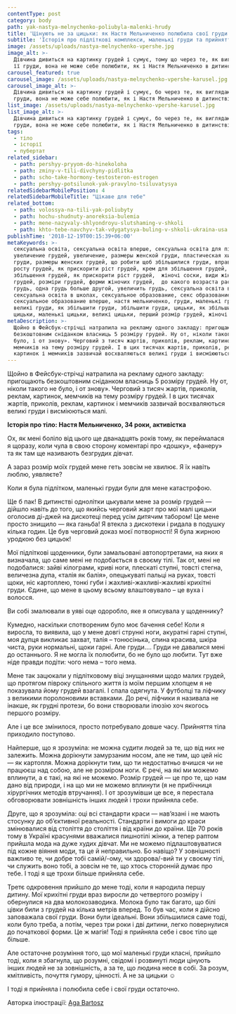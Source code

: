 ```yaml
---
contentType: post
category: body
path: yak-nastya-melnychenko-poliubyla-malenki-hrudy
title: 'Цінують не за цицьки: як Настя Мельниченко полюбила свої груди'
subtitle: 'Історія про підліткові комплекси, маленькі груди та прийняття'
image: /assets/uploads/nastya-melnychenko-vpershe.jpg
image_alt: >-
  Дівчина дивиться на картинку грудей і сумує, тому що через те, як виглядають
  її груди, вона не може себе полюбити, як і Настя Мельниченко в дитинстві
carousel_featured: true
carousel_image: /assets/uploads/nastya-melnychenko-vpershe-karusel.jpg
carousel_image_alt: >-
  Дівчина дивиться на картинку грудей і сумує, бо через те, як виглядають її
  груди, вона не може себе полюбити, як і Настя Мельниченко в дитинстві
list_image: /assets/uploads/nastya-melnychenko-vpershe-karusel.jpg
list_image_alt: >-
  Дівчина дивиться на картинку грудей і сумує, бо через те, як виглядають її
  груди, вона не може себе полюбити, як і Настя Мельниченко в дитинстві
tags:
  - тіло
  - історії
  - пубертат
related_sidebar:
  - path: pershyy-pryyom-do-hinekoloha
  - path: zminy-v-tili-divchyny-pidlitka
  - path: scho-take-hormony-testosteron-estrogen
  - path: pershyy-potsilunok-yak-pravylno-tsiluvatysya
relatedSidebarMobilePosition: 4
relatedSidebarMobileTitle: "Цікаве для тебе"
related_bottom:
  - path: volossya-na-tili-yak-poliubyty
  - path: hochu-shudnuty-anoreksia-bulemia
  - path: mene-nazyvaly-shlyondroyu-slutshaming-v-shkoli
  - path: khto-tebe-navchyv-tak-vdygatysya-buling-v-shkoli-ukraina-usa
publishTime: '2018-12-19T00:15:39+06:00'
metaKeywords: >-
  сексуальна освіта, сексуальна освіта вперше, сексуальна освіта для підлітків,
  увеличение грудей, увеличение, размеры женской груди, пластическая хирургия
  груди, размеры женских грудей, що робити щоб збільшилися груди, вправи для
  росту грудей, як прискорити ріст грудей, крем для збільшення грудей,
  збільшення грудей, як прискорити ріст грудей,  жіночі соски, види жіночих
  грудей, розміри грудей, форми жіночих грудей,  до какого возраста растет
  грудь, одна грудь больше другой, увеличить грудь, сексуальна освіта в україні,
  сексуальна освіта в школах, сексуальное образование, секс образование,
  сексуальное образование вперше, настя мельниченко, груди, маленькі груди,
  великі груди, як збільшити груди, збільшити груди, цицьки, як збільшити
  цицьки, маленькі цицьки, великі цицьки, перший розмір грудей, жіночі груди
metaDescription: >-
  Щойно в Фейсбук-стрічці натрапила на рекламу одного закладу: пригощають
  безкоштовним сніданком власниць 5 розміру грудей. Ну от, ніколи такого не
  було, і от знову». Черговий з тисяч жартів, приколів, реклам, картинок,
  мемчиків на тему розміру грудей. І в цих тисячах жартів, приколів, реклам,
  картинок і мемчиків зазвичай восхваляються великі груди і висміюються малі.
---
```

Щойно в Фейсбук-стрічці натрапила на рекламу одного закладу: пригощають безкоштовним сніданком власниць 5 розміру грудей. Ну от, ніколи такого не було, і от знову». Черговий з тисяч жартів, приколів, реклам, картинок, мемчиків на тему розміру грудей. І в цих тисячах жартів, приколів, реклам, картинок і мемчиків зазвичай восхваляються великі груди і висміюються малі.

**Історія про тіло: Настя Мельниченко, 34 роки, активістка**

Ох, як мені боліло від цього ще дванадцять років тому, як переймалася я щоразу, коли чула в свою сторону коментарі про «дошку», «фанеру» та як там ще називають безгрудих дівчат.

А зараз розмір моїх грудей мене геть зовсім не хвилює. Я їх навіть люблю, уявляєте?

Коли я була підлітком, маленькі груди були для мене катастрофою.

Ще б пак! В дитинстві однолітки цькували мене за розмір грудей — дійшло навіть до того, що якийсь черговий жарт про мої малі цицьки оголосив ді-джей на дискотеці перед усім дитячим табором! Це мене просто знищило — яка ганьба! Я втекла з дискотеки і ридала в подушку кілька годин. Це був черговий доказ моєї потворності! Я була жирною уродкою без цицьок!

Мої підліткові щоденники, були замальовані автопортретами, на яких я визначала, що саме мені не подобається в своєму тілі. Так от, мені не подобалися: зайві кілограми, криві ноги, плескаті ступні, товсті стегна, величезна дупа, «талія як балія», опецькуваті пальці на руках, товсті щоки, ніс картоплею, тонкі губи і жахливі-жахливі-жахливі крихітні груди. Єдине, що мене в цьому всьому влаштовувало – це вуха і волосся.

Ви собі змалювали в уяві оце одоробло, яке я описувала у щоденнику? 

Кумедно, наскільки спотвореним було моє бачення себе! Коли я виросла, то виявила, що у мене довгі стрункі ноги, акуратні гарні ступні, моя дупця викликає захват, талія – тонюсінька, спина красива, шкіра чиста, руки нормальні, щоки гарні. Але груди…. Груди не давалися мені до останнього. Я не могла їх полюбити, бо не було що любити. Тут вже ніде правди подіти: чого нема – того нема.

Мене так зацюкали у підлітковому віці знущаннями щодо малих грудей, що протягом півроку спільного життя із моїм першим хлопцем я не показувала йому грудей взагалі. І спала одягнута. У футболці та ліфчику з великими поролоновими вставками. До речі, ліфчики я називала не інакше, як грудні протези, бо вони створювали ілюзію хоч якогось першого розміру. 

Але і це все змінилося, просто потребувало довше часу. Прийняття тіла приходило поступово. 

Найперше, що я зрозуміла: не можна судити людей за те, що від них не залежить. Можна дорікнути замурзаним носом, але не тим, що цей ніс — як картопля. Можна дорікнути тим, що ти недостатньо вчишся чи не працюєш над собою, але не розміром ноги. Є речі, на які ми можемо вплинути, а є такі, на які не можемо. Розмір грудей — це про те, що нам дано від природи, і на що ми не можемо вплинути (я не прибічниця хірургічних методів втручання). І от зрозумівши це все, я перестала обговорювати зовнішність інших людей і трохи прийняла себе.

Друге, що я зрозуміла: оці всі стандарти краси — нав’язані і не мають стосунку до об’єктивної реальності. Стандарти і вимоги до краси змінювалися від століття до століття і від країни до країни. Ще 70 років тому в Україні красунями вважалися пишнотілі жінки, а тепер раптом прийшла мода на дуже худих дівчат. Ми не можемо підлаштовуватися під кожне віяння моди, та це й неправильно. Бо навіщо? У зовнішності важливо те, чи добре тобі самій/-ому, чи здорова/-вий ти у своєму тілі, чи служить воно тобі, а зовсім не те, що хтось сторонній думає про тебе. І тоді я ще трохи більше прийняла себе.

Третє одкровення прийшло до мене тоді, коли я народила першу дитину. Мої крихітні груди враз виросли до четвертого розміру і обернулися на два молокозаводика. Молока було так багато, що білі цівки били з грудей на кілька метрів вперед. То був час, коли я дійсно заповажала свої груди. Вони були ідеальні. Вони збільшилися саме тоді, коли було треба, а потім, через три роки і дві дитини, легко повернулися до початкової форми. Це ж магія! Тоді я прийняла себе і своє тіло ще більше.

Але остаточне розуміння того, що мої маленькі груди класні, прийшло тоді, коли я збагнула, що розумні, свідомі і розвинуті люди цінують інших людей не за зовнішність, а за те, що людина несе в собі. За розум, кмітливість, почуття гумору, цінності. А не за цицьки ☺  

І тоді я прийняла і полюбила себе і свої груди остаточно.

Авторка ілюстрації: [Aga Bartosz](https://www.instagram.com/agabartosz/)
